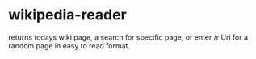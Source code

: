 # wikipedia-reader
returns todays wiki page, a search for specific page, or enter /r Uri for a random page in easy to read format.

